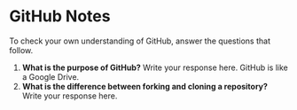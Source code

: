 # GitHub Notes

To check your own understanding of GitHub, answer the questions that follow.

1. **What is the purpose of GitHub?** Write your response here.
GitHub is like a Google Drive. 
1. **What is the difference between forking and cloning a repository?** Write your response here.